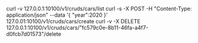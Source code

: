 curl -v 127.0.0.1:10100/v1/cruds/cars/list
curl -s -X POST -H "Content-Type: application/json" --data '{ "year":2020 }' 127.0.01:10100/v1/cruds/cars/create
curl -v -X DELETE 127.0.0.1:10100/v1/cruds/cars/"fc579c0e-8b11-46fa-a4f7-d0fcb7d01573"/delete

